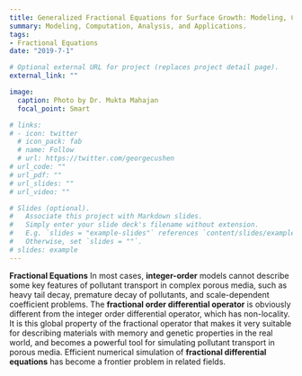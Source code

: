 ```yaml
---
title: Generalized Fractional Equations for Surface Growth: Modeling, Computation, Analysis, and Applications, Shandong Natural Science Foundation, Participant
summary: Modeling, Computation, Analysis, and Applications.
tags:
- Fractional Equations
date: "2019-7-1"

# Optional external URL for project (replaces project detail page).
external_link: ""

image:
  caption: Photo by Dr. Mukta Mahajan
  focal_point: Smart

# links:
# - icon: twitter
  # icon_pack: fab
  # name: Follow
  # url: https://twitter.com/georgecushen
# url_code: ""
# url_pdf: ""
# url_slides: ""
# url_video: ""

# Slides (optional).
#   Associate this project with Markdown slides.
#   Simply enter your slide deck's filename without extension.
#   E.g. `slides = "example-slides"` references `content/slides/example-slides.md`.
#   Otherwise, set `slides = ""`.
# slides: example
---
```


**Fractional Equations** In most cases, **integer-order** models cannot describe some key features of pollutant transport in complex porous media, such as heavy tail decay, premature decay of pollutants, and scale-dependent coefficient problems. The **fractional order differential operator** is obviously different from the integer order differential operator, which has non-locality. It is this global property of the fractional operator that makes it very suitable for describing materials with memory and genetic properties in the real world, and becomes a powerful tool for simulating pollutant transport in porous media. Efficient numerical simulation of **fractional differential equations** has become a frontier problem in related fields.
